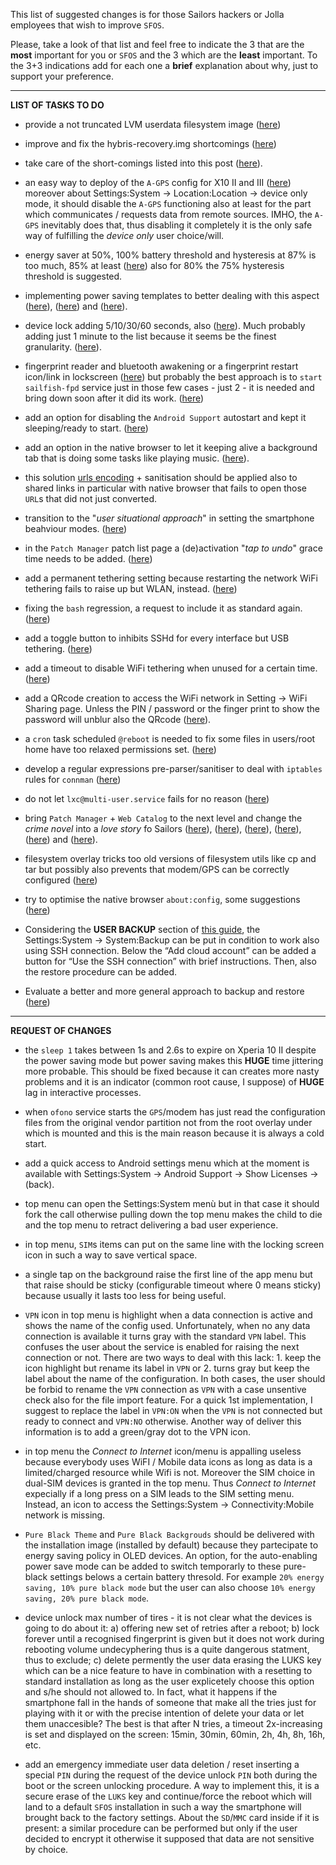 This list of suggested changes is for those Sailors hackers or Jolla employees that wish to improve `SFOS`. 

Please, take a look of that list and feel free to indicate the 3 that are the **most** important for you or `SFOS` and the 3 which are the **least** important. To the 3+3 indications add for each one a **brief** explanation about why, just to support your preference.

---

**LIST OF TASKS TO DO**

* provide a not truncated LVM userdata filesystem image ([here](https://forum.sailfishos.org/t/the-coreutils-cp-and-gnu-tar-version-are-too-old-to-support-filesystem-overlay-correctly/16027/1))

* improve and fix the hybris-recovery.img shortcomings ([here](https://forum.sailfishos.org/t/hybris-recovery-img-shortcoming/16112?u=robang74))

* take care of the short-comings listed into this post ([here](https://forum.sailfishos.org/t/release-notes-struven-ketju-4-5-0-19/15078/25)). 
 
* an easy way to deploy of the `A-GPS` config for X10 II and III ([here](https://forum.sailfishos.org/t/quick-start-guide-v1-4-2/15857/6)) moreover about Settings:System -> Location:Location -> device only mode, it should disable the `A-GPS` functioning also at least for the part which communicates / requests data from remote sources. IMHO, the `A-GPS` inevitably does that, thus disabling it completely it is the only safe way of fulfilling the *device only* user choice/will.

* energy saver at 50%, 100% battery threshold and hysteresis at 87% is too much, 85% at least ([here](https://forum.sailfishos.org/t/please-add-function-for-automatic-power-saving-mode/7322/8)) also for 80% the 75% hysteresis threshold is suggested.

* implementing power saving templates to better dealing with this aspect ([here](https://forum.sailfishos.org/t/please-add-function-for-automatic-power-saving-mode/7322/23)), ([here](https://forum.sailfishos.org/t/the-bluetooth-crazy-cpu-usage-creates-battery-drain/16070/1)) and ([here](https://forum.sailfishos.org/t/energy-saving-for-xperia-10-ii-and-iii/15883/1)).

* device lock adding 5/10/30/60 seconds, also ([here](https://forum.sailfishos.org/t/custom-timeouts-for-automatic-device-lock-or-at-least-more-options/8513/3)). Much probably adding just 1 minute to the list because it seems be the finest granularity. ([here](https://forum.sailfishos.org/t/custom-timeouts-for-automatic-device-lock-or-at-least-more-options/8513/6)).

* fingerprint reader and bluetooth awakening or a fingerprint restart icon/link in lockscreen ([here](https://forum.sailfishos.org/t/fingerprint-reader-restart-in-lockscreen/15878/4)) but probably the best approach is to `start sailfish-fpd` service just in those few cases - just 2 - it is needed and bring down soon after it did its work. ([here](https://forum.sailfishos.org/t/patches-by-ichthyosaurus/15387/48))

* add an option for disabling the `Android Support` autostart and kept it sleeping/ready to start. ([here](https://forum.sailfishos.org/t/energy-saving-for-xperia-10-ii-and-iii/15883/1))

* add an option in the native browser to let it keeping alive a background tab that is doing some tasks like playing music. ([here](https://forum.sailfishos.org/t/an-option-to-keep-alive-a-background-tab-in-native-browser/15884/1)).

* this solution [urls encoding](https://forum.sailfishos.org/t/4-4-0-72-browser-url-copy-does-not-encode-uri-string/13152/11) + sanitisation should be applied also to shared links in particular with native browser that fails to open those `URL`s that did not just converted.

* transition to the "*user situational approach*" in setting the smartphone beahviour modes. ([here](https://forum.sailfishos.org/t/energy-saving-for-xperia-10-ii-and-iii/15883/2))

* in the `Patch Manager` patch list page a (de)activation "*tap to undo*" grace time needs to be added. ([here](https://forum.sailfishos.org/t/patch-manager-de-activation-tap-to-undo/15986/1))

* add a permanent tethering setting because restarting the network WiFi tethering fails to raise up but WLAN, instead. ([here](https://forum.sailfishos.org/t/restarting-the-network-wifi-tethering-fails-to-raise-up-but-wlan-instead/15946/1))

* fixing the `bash` regression, a request to include it as standard again. ([here](https://forum.sailfishos.org/t/4-0-1-45-bash-regression-request-to-include-it-as-standard-again/4659/18))

* add a toggle button to inhibits SSHd for every interface but USB tethering. ([here](https://forum.sailfishos.org/t/a-toggle-button-to-inhibits-sshd-for-every-interface-but-usb-tethering/15996/1))

* add a timeout to disable WiFi tethering when unused for a certain time. ([here](https://forum.sailfishos.org/t/a-toggle-button-to-inhibits-sshd-for-every-interface-but-usb-tethering/15996/1))

* add a QRcode creation to access the WiFi network in Setting -> WiFi Sharing page. Unless the PIN / password or the finger print to show the password will unblur also the QRcode ([here](https://forum.sailfishos.org/t/wifi-sharing-in-settings-does-not-display-a-qrcode/16079/1)).

* a `cron` task scheduled `@reboot`  is needed to fix some files in users/root home have too relaxed permissions set. ([here](https://forum.sailfishos.org/t/some-files-in-users-root-home-have-too-relaxed-permissions-set/16004/1))

* develop a regular expressions pre-parser/sanitiser to deal with `iptables` rules for `connman` ([here](https://forum.sailfishos.org/t/the-00-devmode-firewall-conf-does-not-apply/15990/4))

* do not let `lxc@multi-user.service` fails for no reason ([here](https://forum.sailfishos.org/t/quick-start-guide-v1-5-5-3/15857/39))

* bring `Patch Manager` + `Web Catalog` to the next level and change the *crime novel* into a *love story* fo Sailors ([here](https://forum.sailfishos.org/t/rfc-adding-shell-scripting-capabilities-will-bring-pm2-to-the-next-level/15987/5)), ([here](https://forum.sailfishos.org/t/patch-manager-warning-label-to-add/15950/1)), ([here](https://forum.sailfishos.org/t/rfc-adding-shell-scripting-capabilities-will-bring-pm2-to-the-next-level/15987/16)), ([here](https://forum.sailfishos.org/t/rfc-adding-shell-scripting-capabilities-will-bring-pm2-to-the-next-level/15987/21)), ([here](https://forum.sailfishos.org/t/rfc-adding-shell-scripting-capabilities-will-bring-pm2-to-the-next-level/15987/26)) and ([here](https://forum.sailfishos.org/t/is-there-a-future-for-sailfishos/15463/112)).

* filesystem overlay tricks too old versions of filesystem utils like cp and tar but possibly also prevents that modem/GPS can be correctly configured ([here](https://forum.sailfishos.org/t/the-coreutils-cp-and-gnu-tar-version-are-too-old-to-support-filesystem-overlay-correctly/16027/1))

* try to optimise the native browser `about:config`, some suggestions ([here](https://forum.sailfishos.org/t/my-wishes-of-the-next-release-just-fixup-e-g-the-oom-killer-situations/15541/17))

* Considering the **USER BACKUP** section of [this guide](https://forum.sailfishos.org/t/quick-start-guide-v1-5-8-1/15857/1), the Settings:System → System:Backup can be put in condition to work also using SSH connection. Below the “Add cloud account” can be added a button for “Use the SSH connection” with brief instructions. Then, also the restore procedure can be added.

* Evaluate a better and more general approach to backup and restore ([here](https://forum.sailfishos.org/t/the-home-users-backup-my-backup-app-suggestions-for-improvements/16161/1))

---

**REQUEST OF CHANGES**

* the `sleep 1` takes between 1s and 2.6s to expire on Xperia 10 II despite the power saving mode but power saving makes this **HUGE** time jittering more probable. This should be fixed because it can creates more nasty problems and it is an indicator (common root cause, I suppose) of **HUGE** lag in interactive processes.

* when `ofono` service starts the `GPS`/modem has just read the configuration files from the original vendor partition not from the root overlay under which is mounted and this is the main reason because it is always a cold start.

* add a quick access to Android settings menu which at the moment is available with Settings:System -> Android Support -> Show Licenses -> (back).

* top menu can open the Settings:System menù but in that case it should fork the call otherwise pulling down the top menu makes the child to die and the top menu to retract delivering a bad user experience.

* in top menu, `SIM`s items can put on the same line with the locking screen icon in such a way to save vertical space.

* a single tap on the background raise the first line of the app menu but that raise should be sticky (configurable timeout where 0 means sticky) because usually it lasts too less for being useful.

* `VPN` icon in top menu is highlight when a data connection is active and shows the name of the config used. Unfortunately, when no any data connection is available it turns gray with the standard `VPN` label. This confuses the user about the service is enabled for raising the next connection or not. There are two ways to deal with this lack: 1. keep the icon highlight but rename its label in `VPN` or 2. turns gray but keep the label about the name of the configuration. In both cases, the user should be forbid to rename the `VPN` connection as `VPN` with a case unsentive check also for the file import feature. For a quick 1st implementation, I suggest to replace the label in `VPN:ON` when the `VPN` is not connected but ready to connect and `VPN:NO` otherwise. Another way of deliver this information is to add a green/gray dot to the VPN icon.

* in top menu the *Connect to Internet* icon/menu is appalling useless because everybody uses WiFI / Mobile data icons as long as data is a limited/charged resource while Wifi is not. Moreover the SIM choice in dual-SIM devices is granted in the top menu. Thus *Connect to Internet* expecially if a long press on a SIM leads to the SIM setting menu. Instead, an icon to access the Settings:System -> Connectivity:Mobile network is missing.

* `Pure Black Theme` and `Pure Black Backgrouds` should be delivered with the installation image (installed by default) because they partecipate to energy saving policy in OLED devices. An option, for the auto-enabling power save mode can be added to switch temporarly to these pure-black settings belows a certain battery thresold. For example `20% energy saving, 10% pure black mode` but the user can also choose `10% energy saving, 20% pure black mode`.

* device unlock max number of tires - it is not clear what the devices is going to do about it: a) offering new set of retries after a reboot; b) lock forever until a recognised fingerprint is given but it does not work during rebooting volume undecyphering thus is a quite dangerous statment, thus to exclude; c) delete permently the user data erasing the LUKS key which can be a nice feature to have in combination with a resetting to standard installation as long as the user explicetely choose this option and s/he should not allowed to. In fact, what it happens if the smartphone fall in the hands of someone that make all the tries just for playing with it or with the precise intention of delete your data or let them unaccesible? The best is that after N tries, a timeout 2x-increasing is set and displayed on the screen: 15min, 30min, 60min, 2h, 4h, 8h, 16h, etc.

* add an emergency immediate user data deletion / reset inserting a special `PIN` during the request of the device unlock `PIN` both during the boot or the screen unlocking procedure. A way to implement this, it is a secure erase of the `LUKS` key and continue/force the reboot which will land to a default `SFOS` installation in such a way the smartphone will brought back to the factory settings. About the `SD`/`MMC` card inside if it is present: a similar procedure can be performed but only if the user decided to encrypt it otherwise it supposed that data are not sensitive by choice.

